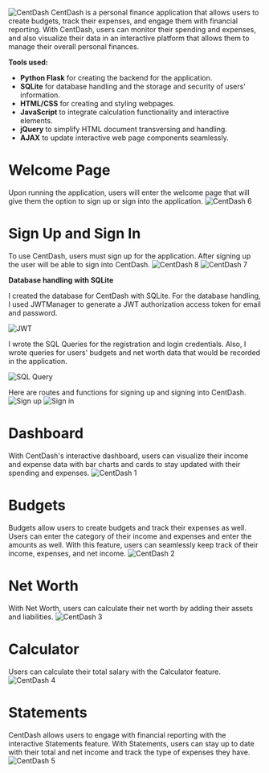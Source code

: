 ![CentDash](https://github.com/Warrenn205/CentDash/assets/122620756/305d649d-3f4f-4c37-a987-9a01fe57a312)
CentDash is a personal finance application that allows users to create budgets, track their expenses, and engage them with financial reporting. With CentDash, users can monitor their spending and expenses, and also visualize their data in an interactive platform that allows them to manage their overall personal finances.

**Tools used:**
- **Python Flask** for creating the backend for the application.
- **SQLite** for database handling and the storage and security of users' information.
- **HTML/CSS** for creating and styling webpages.
- **JavaScript** to integrate calculation functionality and interactive elements.
- **jQuery** to simplify HTML document transversing and handling.
- **AJAX** to update interactive web page components seamlessly.

# Welcome Page
Upon running the application, users will enter the welcome page that will give them the option to sign up or sign into the application.
![CentDash 6](https://github.com/Warrenn205/CentDash/assets/122620756/3312ebd9-ee08-4b86-9559-1a8d8c6fc7be)

# Sign Up and Sign In
To use CentDash, users must sign up for the application. After signing up the user will be able to sign into CentDash.
![CentDash 8](https://github.com/Warrenn205/CentDash/assets/122620756/04795710-f07d-483f-918a-1781212304bb)
![CentDash 7](https://github.com/Warrenn205/CentDash/assets/122620756/61acd744-d73d-4899-8729-a902ab9267cb)

**Database handling with SQLite**

I created the database for CentDash with SQLite. For the database handling, I used JWTManager to generate a JWT authorization access token for email and password. 

![JWT](https://github.com/user-attachments/assets/22dd59f7-5fd6-41d2-9364-cc66d0beeac8)

I wrote the SQL Queries for the registration and login credentials. Also, I wrote queries for users' budgets and net worth data that would be recorded in the application.

![SQL Query](https://github.com/user-attachments/assets/ac296ce6-4f05-4cc8-8965-06115f36f614)

Here are routes and functions for signing up and signing into CentDash.
![Sign up](https://github.com/user-attachments/assets/e558266f-527d-429f-a079-03016a7f283d)
![Sign in](https://github.com/user-attachments/assets/ae66f312-0d87-4338-a1f6-23a47c804e9c)


# Dashboard
With CentDash's interactive dashboard, users can visualize their income and expense data with bar charts and cards to stay updated with their spending and expenses. 
![CentDash 1](https://github.com/Warrenn205/CentDash/assets/122620756/afb3020d-481c-4073-91e6-d12e453b2176)

# Budgets
Budgets allow users to create budgets and track their expenses as well. Users can enter the category of their income and expenses and enter the amounts as well. With this feature, users can seamlessly keep track of their income, expenses, and net income.
![CentDash 2](https://github.com/Warrenn205/CentDash/assets/122620756/d455cb47-1c96-412c-ae31-25f85efcdc68)

# Net Worth
With Net Worth, users can calculate their net worth by adding their assets and liabilities.
![CentDash 3](https://github.com/Warrenn205/CentDash/assets/122620756/4d6771dd-8d4a-4e69-9952-59eb12f748c0)

# Calculator
Users can calculate their total salary with the Calculator feature.
![CentDash 4](https://github.com/Warrenn205/CentDash/assets/122620756/54835a8a-0721-44c8-8ceb-67019b5bb48f)

# Statements
CentDash allows users to engage with financial reporting with the interactive Statements feature. With Statements, users can stay up to date with their total and net income and track the type of expenses they have.
![CentDash 5](https://github.com/Warrenn205/CentDash/assets/122620756/f31635a7-02e2-4850-8805-0ae98a844fa6)
